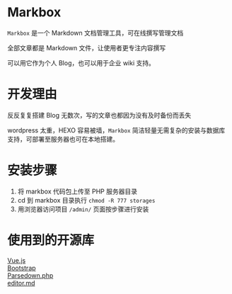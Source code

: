 # Markbox
`Markbox` 是一个 Markdown 文档管理工具，可在线撰写管理文档

全部文章都是 Markdown 文件，让使用者更专注内容撰写

可以用它作为个人 Blog，也可以用于企业 wiki 支持。

# 开发理由
反反复复搭建 Blog 无数次，写的文章也都因为没有及时备份而丢失

wordpress 太重，HEXO 容易被墙，`Markbox` 简洁轻量无需复杂的安装与数据库支持，可部署至服务器也可在本地搭建。

# 安装步骤
1. 将 markbox 代码包上传至 PHP 服务器目录
2. cd 到 markbox 目录执行 `chmod -R 777 storages`
3. 用浏览器访问项目 `/admin/` 页面按步骤进行安装

# 使用到的开源库
[Vue.js](http://vuejs.org)  
[Bootstrap](http://getbootstrap.com/)  
[Parsedown.php](https://github.com/erusev/parsedown)  
[editor.md](https://github.com/pandao/editor.md)  
